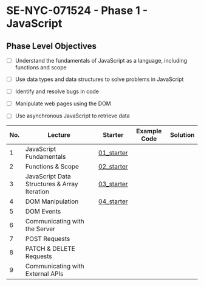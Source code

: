 # SE-NYC-071524 - Phase 1 - JavaScript
## Phase Level Objectives
- [ ] Understand the fundamentals of JavaScript as a language, including functions and scope
- [ ] Use data types and data structures to solve problems in JavaScript
- [ ] Identify and resolve bugs in code
- [ ] Manipulate web pages using the DOM
- [ ] Use asynchronous JavaScript to retrieve data


|No. | Lecture                          | Starter 	| Example Code 	| Solution 	|
|----|------------------------------	|:-----:	|--------	|---------	|
|1 | JavaScript Fundamentals                      |[01_starter](https://github.com/RikkuX491/SE-NYC-071524-Phase-1/tree/01_starter)|||
|2 | Functions & Scope                	          |[02_starter](https://github.com/RikkuX491/SE-NYC-071524-Phase-1/tree/02_starter)|||
|3 | JavaScript Data Structures & Array Iteration |[03_starter](https://github.com/RikkuX491/SE-NYC-071524-Phase-1/tree/03_starter)|||
|4 | DOM Manipulation                 	          |[04_starter](https://github.com/RikkuX491/SE-NYC-071524-Phase-1/tree/04_starter)|||
|5 | DOM Events                       	          ||||
|6 | Communicating with the Server    	          ||||
|7 | POST Requests                    	          ||||
|8 | PATCH & DELETE Requests          	          ||||
|9 | Communicating with External APIs 	          ||||